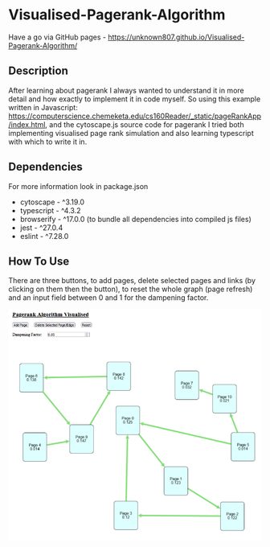 # Visualised-Pagerank-Algorithm

Have a go via GitHub pages - https://unknown807.github.io/Visualised-Pagerank-Algorithm/

## Description

After learning about pagerank I always wanted to understand it in more detail and how exactly to implement it in code myself. So using this example written in Javascript:
https://computerscience.chemeketa.edu/cs160Reader/_static/pageRankApp/index.html, and the cytoscape.js source code for pagerank I tried both implementing visualised page rank simulation and also learning typescript with which to write it in.

## Dependencies

For more information look in package.json

- cytoscape - ^3.19.0
- typescript - ^4.3.2
- browserify - ^17.0.0 (to bundle all dependencies into compiled js files)
- jest - ^27.0.4
- eslint - ^7.28.0

## How To Use

There are three buttons, to add pages, delete selected pages and links (by clicking on them then the button), to reset the whole graph (page refresh) and an input field between 0 and 1 for the dampening factor.

![](/imgs/img.PNG)

